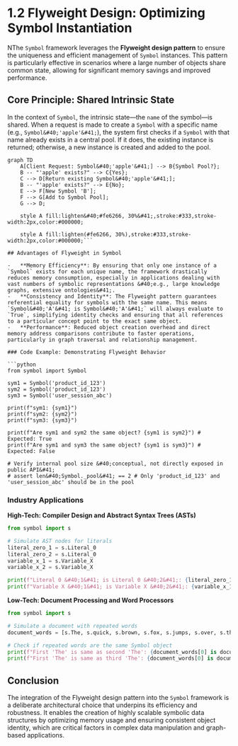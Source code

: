 # 1.2 Flyweight Design: Optimizing Symbol Instantiation

NThe `Symbol` framework leverages the **Flyweight design pattern** to ensure the uniqueness and efficient management of `Symbol` instances. This pattern is particularly effective in scenarios where a large number of objects share common state, allowing for significant memory savings and improved performance.

## Core Principle: Shared Intrinsic State

In the context of `Symbol`, the intrinsic state—the `name` of the symbol—is shared. When a request is made to create a `Symbol` with a specific name &#40;e.g., `Symbol&#40;'apple'&#41;`&#41;, the system first checks if a `Symbol` with that name already exists in a central pool. If it does, the existing instance is returned; otherwise, a new instance is created and added to the pool.

```mermaid
graph TD
    A[Client Request: Symbol&#40;'apple'&#41;] --> B{Symbol Pool?};
    B -- "'apple' exists?" --> C{Yes};
    C --> D[Return existing Symbol&#40;'apple'&#41;];
    B -- "'apple' exists?" --> E{No};
    E --> F[New Symbol 'B'];
    F --> G[Add to Symbol Pool];
    G --> D;

    style A fill:lighten&#40;#fe6266, 30%&#41;,stroke:#333,stroke-width:2px,color:#000000;

    style A fill:lighten(#fe6266, 30%),stroke:#333,stroke-width:2px,color:#000000;```

## Advantages of Flyweight in Symbol

-   **Memory Efficiency**: By ensuring that only one instance of a `Symbol` exists for each unique name, the framework drastically reduces memory consumption, especially in applications dealing with vast numbers of symbolic representations &#40;e.g., large knowledge graphs, extensive ontologies&#41;.
-   **Consistency and Identity**: The Flyweight pattern guarantees referential equality for symbols with the same name. This means `Symbol&#40;'A'&#41; is Symbol&#40;'A'&#41;` will always evaluate to `True`, simplifying identity checks and ensuring that all references to a particular concept point to the exact same object.
-   **Performance**: Reduced object creation overhead and direct memory address comparisons contribute to faster operations, particularly in graph traversal and relationship management.

### Code Example: Demonstrating Flyweight Behavior

```python
from symbol import Symbol

sym1 = Symbol('product_id_123')
sym2 = Symbol('product_id_123')
sym3 = Symbol('user_session_abc')

print(f"sym1: {sym1}")
print(f"sym2: {sym2}")
print(f"sym3: {sym3}")

print(f"Are sym1 and sym2 the same object? {sym1 is sym2}") # Expected: True
print(f"Are sym1 and sym3 the same object? {sym1 is sym3}") # Expected: False

# Verify internal pool size &#40;conceptual, not directly exposed in public API&#41;
# assert len&#40;Symbol._pool&#41; == 2 # Only 'product_id_123' and 'user_session_abc' should be in the pool
```

### Industry Applications

**High-Tech: Compiler Design and Abstract Syntax Trees &#40;ASTs&#41;**
```python
from symbol import s

# Simulate AST nodes for literals
literal_zero_1 = s.Literal_0
literal_zero_2 = s.Literal_0
variable_x_1 = s.Variable_X
variable_x_2 = s.Variable_X

print(f"Literal 0 &#40;1&#41; is Literal 0 &#40;2&#41;: {literal_zero_1 is literal_zero_2}")
print(f"Variable X &#40;1&#41; is Variable X &#40;2&#41;: {variable_x_1 is variable_x_2}")
```

**Low-Tech: Document Processing and Word Processors**
```python
from symbol import s

# Simulate a document with repeated words
document_words = [s.The, s.quick, s.brown, s.fox, s.jumps, s.over, s.the, s.lazy, s.dog, s.The]

# Check if repeated words are the same Symbol object
print(f"First 'The' is same as second 'The': {document_words[0] is document_words[6]}")
print(f"First 'The' is same as third 'The': {document_words[0] is document_words[9]}")
```

## Conclusion

The integration of the Flyweight design pattern into the `Symbol` framework is a deliberate architectural choice that underpins its efficiency and robustness. It enables the creation of highly scalable symbolic data structures by optimizing memory usage and ensuring consistent object identity, which are critical factors in complex data manipulation and graph-based applications.